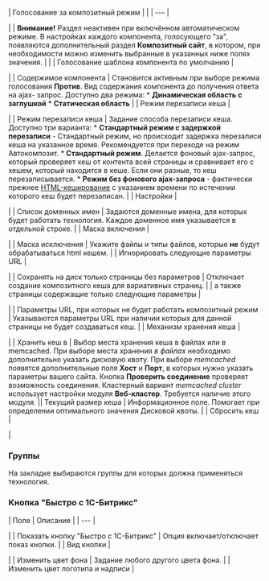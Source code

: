 | Голосование за композитный режим | |
| --- |

|
| **Внимание!** Раздел неактивен при включённом автоматическом режиме. В настройках каждого компонента, голосующего "за", появляются дополнительный раздел **Композитный сайт**, в котором, при необходимости можно изменить выбранные в указанных ниже полях значения. | |
| Голосование шаблона компонента по умолчанию |

|
| Содержимое компонента | Становится активным при выборе режима голосования **Против**. Вид содержания компонента до получения ответа на ajax- запрос. Доступно два режима:  * **Динамическая область с заглушкой** * **Статическая область** |
| Режим перезаписи кеша |

|
| Режим перезаписи кеша | Задание способа перезаписи кеша. Доступно три варианта:  * **Стандартный режим с задержкой перезаписи** - Стандартный режим, но происходит задержка перезаписи кеша на указанное время. Рекомендуется при переходе на режим Автокомпозит. * **Стандартный режим**. Делается фоновый ajax-запрос, который проверяет хеш от контента всей страницы и сравнивает его с хешем, который находится в кеше. Если они разные, то кеш перезаписывается. * **Режим без фонового ajax-запроса** - фактически прежнее [HTML-кеширование](https://dev.1c-bitrix.ru/learning/course/index.php?COURSE_ID=43&LESSON_ID=3485#html_cash) с указанием времени по истечении которого кеш будет перезаписан. |
| Настройки |

|
| Список доменных имен | Задаются доменные имена, для которых будет работать технология. Каждое доменное имя указывается в отдельной строке. |
| Маска включения |

|
| Маска исключения | Укажите файлы и типы файлов, которые **не** будут обрабатываться html кешем. |
| Игнорировать следующие параметры URL |

|
| Сохранять на диск только страницы без параметров | Отключает создание композитного кеша для вариативных страниц. |
| а также страницы содержащие только следующие параметры |

|
| Параметры URL, при которых не будет работать композитный режим | Указываются параметры URL при наличии которых для данной страницы не будет создаваться кеш. |
| Механизм хранения кеша |

|
| Хранить кеш в | Выбор места хранения кеша в файлах или в memcached.  При выборе места хранения *в файлах* необходимо дополнительно указать дисковую квоту.  При выборе *memcached* появятся дополнительные поля **Хост** и **Порт**, в которых нужно указать параметры вашего сайта. Кнопка **Проверить соединение** проверяет возможность соединения.  Кластерный вариант *memcached cluster* использует настройки модуля **Веб-кластер**. Требуется наличие этого модуля. || Текущий размер кеша | Информационное поле. Помогает при определении оптимального значения Дисковой квоты. |
| Сбросить кеш |

|

### Группы

На закладке выбираются группы для которых должна применяться технология.

### Кнопка "Быстро с 1С-Битрикс"

| Поле | Описание |
| --- |

|
| Показать кнопку "Быстро с 1С-Битрикс" | Опция включает/отключает показ кнопки. |
| Вид кнопки |

|
| Изменить цвет фона | Задание любого другого цвета фона. |
| Изменить цвет логотипа и надписи |